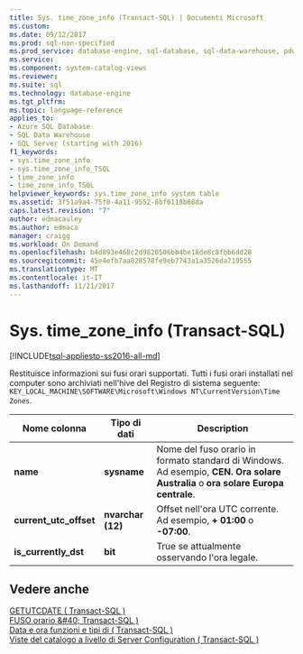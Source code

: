 ```yaml
---
title: Sys. time_zone_info (Transact-SQL) | Documenti Microsoft
ms.custom: 
ms.date: 09/12/2017
ms.prod: sql-non-specified
ms.prod_service: database-engine, sql-database, sql-data-warehouse, pdw
ms.service: 
ms.component: system-catalog-views
ms.reviewer: 
ms.suite: sql
ms.technology: database-engine
ms.tgt_pltfrm: 
ms.topic: language-reference
applies_to:
- Azure SQL Database
- SQL Data Warehouse
- SQL Server (starting with 2016)
f1_keywords:
- sys.time_zone_info
- sys.time_zone_info_TSQL
- time_zone_info
- time_zone_info_TSQL
helpviewer_keywords: sys.time_zone_info system table
ms.assetid: 3f51a9a4-75f8-4a11-9552-8bf6118b68da
caps.latest.revision: "7"
author: edmacauley
ms.author: edmaca
manager: craigg
ms.workload: On Demand
ms.openlocfilehash: b4d893e468c2d9820506bb4be18de8c8fbb6dd28
ms.sourcegitcommit: 45e4efb7aa828578fe9eb7743a1a3526da719555
ms.translationtype: MT
ms.contentlocale: it-IT
ms.lasthandoff: 11/21/2017
---
```

# <a name="systimezoneinfo-transact-sql"></a>Sys. time_zone_info (Transact-SQL)
[!INCLUDE[tsql-appliesto-ss2016-all-md](../../includes/tsql-appliesto-ss2016-all-md.md)]

  Restituisce informazioni sui fusi orari supportati. Tutti i fusi orari installati nel computer sono archiviati nell'hive del Registro di sistema seguente:  
`KEY_LOCAL_MACHINE\SOFTWARE\Microsoft\Windows NT\CurrentVersion\Time Zones`.  
  
|Nome colonna|Tipo di dati|Description|  
|-----------------|---------------|-----------------|  
|**name**|**sysname**|Nome del fuso orario in formato standard di Windows. Ad esempio, **CEN. Ora solare Australia** o **ora solare Europa centrale**.|  
|**current_utc_offset**|**nvarchar (12)**|Offset nell'ora UTC corrente. Ad esempio, **+ 01:00** o **-07:00**.|  
|**is_currently_dst**|**bit**|True se attualmente osservando l'ora legale.|  
  
## <a name="see-also"></a>Vedere anche  
 [GETUTCDATE &#40; Transact-SQL &#41;](../../t-sql/functions/getutcdate-transact-sql.md)   
 [FUSO orario &AMP;#40; Transact-SQL &#41;](../../t-sql/queries/at-time-zone-transact-sql.md)   
 [Data e ora funzioni e tipi di &#40; Transact-SQL &#41;](../../t-sql/functions/date-and-time-data-types-and-functions-transact-sql.md)   
 [Viste del catalogo a livello di Server Configuration &#40; Transact-SQL &#41;](../../relational-databases/system-catalog-views/server-wide-configuration-catalog-views-transact-sql.md)  
  
  
